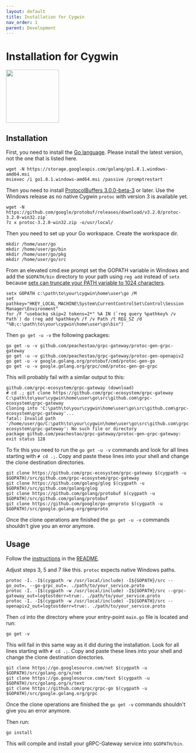 ```yaml
---
layout: default
title: Installation for Cygwin
nav_order: 1
parent: Development
---
```


# Installation for Cygwin

<div>
<img src="https://upload.wikimedia.org/wikipedia/commons/thumb/2/29/Cygwin_logo.svg/1024px-Cygwin_logo.svg.png" width="145"/>
</div>

## Installation

First, you need to install the [Go language](https://golang.org/dl/). Please install the latest version, not the one that is listed here.

    wget -N https://storage.googleapis.com/golang/go1.8.1.windows-amd64.msi
    msiexec /i go1.8.1.windows-amd64.msi /passive /promptrestart

Then you need to install [ProtocolBuffers 3.0.0-beta-3](https://github.com/google/protobuf/releases) or later. Use the Windows release as no native Cygwin `protoc` with version 3 is available yet.

    wget -N https://github.com/google/protobuf/releases/download/v3.2.0/protoc-3.2.0-win32.zip`
    7z x protoc-3.2.0-win32.zip -o/usr/local/

Then you need to set up your Go workspace. Create the workspace dir.

    mkdir /home/user/go
    mkdir /home/user/go/bin
    mkdir /home/user/go/pkg
    mkdir /home/user/go/src

From an elevated cmd.exe prompt set the GOPATH variable in Windows and add the `$GOPATH/bin` directory to your path using `reg add` instead of `setx` because [setx can truncate your PATH variable to 1024 characters](https://encrypted.google.com/search?hl=en&q=setx%20truncates%20PATH%201024#safe=off&hl=en&q=setx+truncated+PATH+1024).

    setx GOPATH c:\path\to\your\cygwin\home\user\go /M
    set pathkey="HKEY_LOCAL_MACHINE\System\CurrentControlSet\Control\Session Manager\Environment"
    for /F "usebackq skip=2 tokens=2*" %A IN (`reg query %pathkey% /v Path`) do (reg add %pathkey% /f /v Path /t REG_SZ /d "%B;c:\path\to\your\cygwin\home\user\go\bin")

Then `go get -u -v` the following packages:

    go get -u -v github.com/peachestao/grpc-gateway/protoc-gen-grpc-gateway
    go get -u -v github.com/peachestao/grpc-gateway/protoc-gen-openapiv2
    go get -u -v google.golang.org/protobuf/cmd/protoc-gen-go
    go get -u -v google.golang.org/grpc/cmd/protoc-gen-go-grpc

This will probably fail with a similar output to this:

    github.com/grpc-ecosystem/grpc-gateway (download)
    # cd .; git clone https://github.com/grpc-ecosystem/grpc-gateway C:\path\to\your\cygwin\home\user\go\src\github.com\grpc-ecosystem\grpc-gateway
    Cloning into 'C:\path\to\your\cygwin\home\user\go\src\github.com\grpc-ecosystem\grpc-gateway'...
    fatal: Invalid path '/home/user/go/C:\path\to\your\cygwin\home\user\go\src\github.com\grpc-ecosystem\grpc-gateway': No such file or directory
    package github.com/peachestao/grpc-gateway/protoc-gen-grpc-gateway: exit status 128

To fix this you need to run the `go get -u -v` commands and look for all lines starting with `# cd .;`. Copy and paste these lines into your shell and change the clone destination directories.

    git clone https://github.com/grpc-ecosystem/grpc-gateway $(cygpath -u $GOPATH)/src/github.com/grpc-ecosystem/grpc-gateway
    git clone https://github.com/golang/glog $(cygpath -u $GOPATH)/src/github.com/golang/glog
    git clone https://github.com/golang/protobuf $(cygpath -u $GOPATH)/src/github.com/golang/protobuf
    git clone https://github.com/google/go-genproto $(cygpath -u $GOPATH)/src/google.golang.org/genproto

Once the clone operations are finished the `go get -u -v` commands shouldn't give you an error anymore.

## Usage

Follow the [instructions](https://github.com/grpc-ecosystem/grpc-gateway#usage) in the [README](https://github.com/grpc-ecosystem/grpc-gateway#readme).

Adjust steps 3, 5 and 7 like this. `protoc` expects native Windows paths.

    protoc -I. -I$(cygpath -w /usr/local/include) -I${GOPATH}/src --go_out=. --go-grpc_out=. ./path/to/your_service.proto
    protoc -I. -I$(cygpath -w /usr/local/include) -I${GOPATH}/src --grpc-gateway_out=logtostderr=true:. ./path/to/your_service.proto
    protoc -I. -I$(cygpath -w /usr/local/include) -I${GOPATH}/src --openapiv2_out=logtostderr=true:. ./path/to/your_service.proto

Then `cd` into the directory where your entry-point `main.go` file is located and run:

    go get -v

This will fail in this same way as it did during the installation. Look for all lines starting with `# cd .;`. Copy and paste these lines into your shell and change the clone destination directories.

    git clone https://go.googlesource.com/net $(cygpath -u $GOPATH)/src/golang.org/x/net
    git clone https://go.googlesource.com/text $(cygpath -u $GOPATH)/src/golang.org/x/text
    git clone https://github.com/grpc/grpc-go $(cygpath -u $GOPATH)/src/google.golang.org/grpc

Once the clone operations are finished the `go get -v` commands shouldn't give you an error anymore.

Then run:

    go install

This will compile and install your gRPC-Gateway service into `$GOPATH/bin`.
